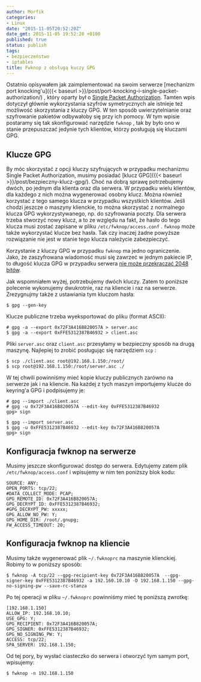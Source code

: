 ```yaml
---
author: Morfik
categories:
- Linux
date: "2015-11-05T20:52:20Z"
date_gmt: 2015-11-05 19:52:20 +0100
published: true
status: publish
tags:
- bezpieczeństwo
- iptables
title: Fwknop z obsługą kuczy GPG
---
```


Ostatnio opisywałem jak zaimplementować na swoim serwerze [mechanizm port
knocking'u]({{< baseurl >}}/post/port-knocking-i-single-packet-authorization/) , który oparty był
o [Single Packet Authorization](http://www.cipherdyne.org/fwknop/docs/fwknop-tutorial.html). Tamten
wpis dotyczył głównie wykorzystania szyfrów symetrycznych ale istnieje też możliwość skorzystania z
kluczy GPG. W ten sposób uwierzytelnianie oraz szyfrowanie pakietów odbywałoby się przy ich pomocy.
W tym wpisie postaramy się tak skonfigurować narzędzie `fwknop` , tak by było ono w stanie
przepuszczać jedynie tych klientów, którzy posługują się kluczami GPG.

<!--more-->
## Klucze GPG

By móc skorzystać z opcji kluczy szyfrujących w przypadku mechanizmu Single Packet Authorization,
musimy posiadać [klucz GPG]({{< baseurl >}}/post/bezpieczny-klucz-gpg/). Choć na dobrą sprawę
potrzebujemy dwóch, po jednym dla klienta oraz dla serwera. W przypadku wielu klientów, dla każdego
z nich można wygenerować osobny klucz. Można również korzystać z tego samego klucza w przypadku
wszystkich klientów. Jeśli chodzi jeszcze o maszyny klienckie, to można skorzystać z normalnego
klucza GPG wykorzystywanego, np. do szyfrowania poczty. Dla serwera trzeba stworzyć nowy klucz, a to
ze względu na fakt, że hasło do tego klucza musi zostać zapisane w pliku `/etc/fwknop/access.conf` .
`fwknop` może także wykorzystać klucze bez hasła. Tak czy inaczej żadne powyższe rozwiązanie nie
jest w stanie tego klucza należycie zabezpieczyć.

Korzystanie z kluczy GPG w przypadku `fwknop` ma jedno ograniczenie. Jako, że zaszyfrowana wiadomość
musi się zawrzeć w jednym pakiecie IP, to długość klucza GPG w przypadku serwera [nie może
przekraczać 2048 bitów](http://www.cipherdyne.org/fwknop/docs/gpghowto.html).

Jak wspomniałem wyżej, potrzebujemy dwóch kluczy. Zatem to poniższe polecenie wykonujemy dwukrotnie,
raz na kliencie i raz na serwerze. Zrezygnujmy także z ustawiania tym kluczom hasła:

    $ gpg --gen-key

Klucze publiczne trzeba wyeksportować do pliku (format ASCII):

    # gpg -a --export 0x72F3A416B820057A > server.asc
    $ gpg -a --export 0xFFE5312387B46932 > client.asc

Pliki `server.asc` oraz `client.asc` przesyłamy w bezpieczny sposób na drugą maszynę. Najlepiej to
zrobić posługując się narzędziem `scp` :

    $ scp ./client.asc root@192.168.1.150:/root/
    $ scp root@192.168.1.150:/root/server.asc ./

W tej chwili powinniśmy mieć kopie kluczy publicznych zarówno na serwerze jak i na kliencie. Na
każdej z tych maszyn importujemy klucze do keyring'a GPG i podpisujemy je:

    # gpg --import ./client.asc
    # gpg -u 0x72F3A416B820057A --edit-key 0xFFE5312387B46932
    gpg> sign

    $ gpg --import server.asc
    $ gpg -u 0xFFE5312387B46932 --edit-key 0x72F3A416B820057A
    gpg> sign

## Konfiguracja fwknop na serwerze

Musimy jeszcze skonfigurować dostęp do serwera. Edytujemy zatem plik `/etc/fwknop/access.conf` i
wpisujemy w nim ten poniższy blok kodu:

    SOURCE: ANY;
    OPEN_PORTS: tcp/22;
    #DATA_COLLECT_MODE: PCAP;
    GPG_REMOTE_ID: 0x72F3A416B820057A;
    GPG_DECRYPT_ID: 0xFFE5312387B46932;
    #GPG_DECRYPT_PW: xxxxx;
    GPG_ALLOW_NO_PW: Y;
    GPG_HOME_DIR: /root/.gnupg;
    FW_ACCESS_TIMEOUT: 20;

## Konfiguracja fwknop na kliencie

Musimy także wygenerować plik `~/.fwknoprc` na maszynie klienckiej. Robimy to w poniższy
    sposób:

    $ fwknop -A tcp/22 --gpg-recipient-key 0x72F3A416B820057A  --gpg-signer-key 0xFFE5312387B46932 -a 192.160.10.10 -D 192.168.1.150 --gpg-no-signing-pw --save-rc-stanza

Po tej operacji w pliku `~/.fwknoprc` powinniśmy mieć tę poniższą zwrotkę:

    [192.168.1.150]
    ALLOW_IP: 192.168.10.10;
    USE_GPG: Y;
    GPG_RECIPIENT: 0x72F3A416B820057A;
    GPG_SIGNER: 0xFFE5312387B46932;
    GPG_NO_SIGNING_PW: Y;
    ACCESS: tcp/22;
    SPA_SERVER: 192.168.1.150;

Od tej pory, by wysłać ciasteczko do serwera i otworzyć tym samym port, wpisujemy:

    $ fwknop -n 192.168.1.150
